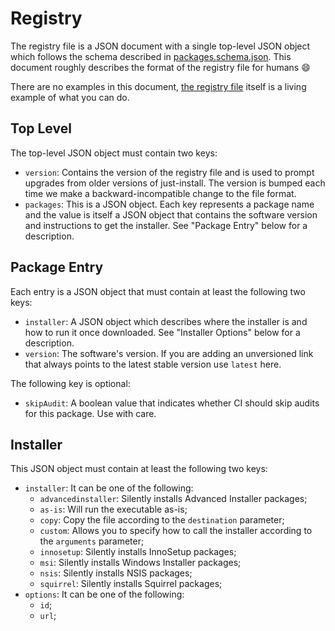 # Registry

The registry file is a JSON document with a single top-level JSON object which follows the schema
described in [packages.schema.json](../packages.schema.json). This document roughly
describes the format of the registry file for humans :smile:

There are no examples in this document, [the registry file](../packages.schema.json) itself is a
living example of what you can do.

## Top Level

The top-level JSON object must contain two keys:

- `version`: Contains the version of the registry file and is used to prompt upgrades from older
  versions of just-install. The version is bumped each time we make a backward-incompatible change
  to the file format.
- `packages`: This is a JSON object. Each key represents a package name and the value is itself a
  JSON object that contains the software version and instructions to get the installer. See "Package
  Entry" below for a description.

## Package Entry

Each entry is a JSON object that must contain at least the following two keys:

- `installer`: A JSON object which describes where the installer is and how to run it once
  downloaded. See "Installer Options" below for a description.
- `version`: The software's version. If you are adding an unversioned link that always points to the
  latest stable version use `latest` here.

The following key is optional:

- `skipAudit`: A boolean value that indicates whether CI should skip audits for this package. Use
  with care.

## Installer

This JSON object must contain at least the following two keys:

- `installer`: It can be one of the following:
  - `advancedinstaller`: Silently installs Advanced Installer packages;
  - `as-is`: Will run the executable as-is;
  - `copy`: Copy the file according to the `destination` parameter;
  - `custom`: Allows you to specify how to call the installer according to the `arguments` parameter;
  - `innosetup`: Silently installs InnoSetup packages;
  - `msi`: Silently installs Windows Installer packages;
  - `nsis`: Silently installs NSIS packages;
  - `squirrel`: Silently installs Squirrel packages;
- `options`: It can be one of the following:
  - `id`;
  - `url`;
